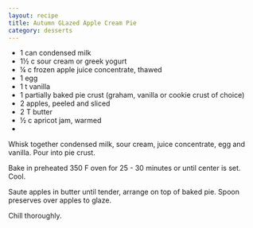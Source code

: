 ```yaml
---
layout: recipe
title: Autumn GLazed Apple Cream Pie
category: desserts
---
```

- 1 can condensed milk
- 1½ c sour cream or greek yogurt
- ¼ c frozen apple juice concentrate, thawed
- 1 egg
- 1 t vanilla
- 1 partially baked pie crust (graham, vanilla or cookie crust of choice)
- 2 apples, peeled and sliced
- 2 T butter
- ½ c apricot jam, warmed
- 
Whisk together condensed milk, sour cream, juice concentrate, egg and vanilla. Pour into pie crust.

Bake in preheated 350 F oven for 25 - 30 minutes or until center is set. Cool. 

Saute apples in butter until tender, arrange on top of baked pie. Spoon preserves over apples to glaze.

Chill thoroughly. 
